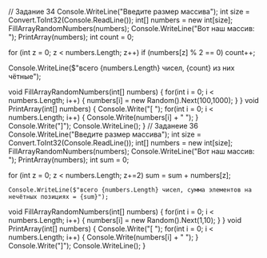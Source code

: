 // Задание 34
Console.WriteLine("Введите размер массива");
int size = Convert.ToInt32(Console.ReadLine());
int[] numbers = new int[size];
FillArrayRandomNumbers(numbers);
Console.WriteLine("Вот наш массив: ");
PrintArray(numbers);
int count = 0;

for (int z = 0; z < numbers.Length; z++)
if (numbers[z] % 2 == 0)
count++;

Console.WriteLine($"всего {numbers.Length} чисел, {count} из них чётные");

void FillArrayRandomNumbers(int[] numbers)
{
    for(int i = 0; i < numbers.Length; i++)
    {
        numbers[i] = new Random().Next(100,1000);
    }
}
void PrintArray(int[] numbers)
{
    Console.Write("[ ");
    for(int i = 0; i < numbers.Length; i++)
    {
        Console.Write(numbers[i] + " ");
    }
    Console.Write("]");
    Console.WriteLine();
}
// Заданеие 36
Console.WriteLine("Введите размер массива");
int size = Convert.ToInt32(Console.ReadLine());
int[] numbers = new int[size];
FillArrayRandomNumbers(numbers);
Console.WriteLine("Вот наш массив: ");
PrintArray(numbers);
int sum = 0;

for (int z = 0; z < numbers.Length; z+=2)
    sum = sum + numbers[z];

    Console.WriteLine($"всего {numbers.Length} чисел, сумма элементов на нечётных позициях = {sum}");

void FillArrayRandomNumbers(int[] numbers)
{
    for(int i = 0; i < numbers.Length; i++)
        {
            numbers[i] = new Random().Next(1,10);
        }
}
void PrintArray(int[] numbers)
{
    Console.Write("[ ");
    for(int i = 0; i < numbers.Length; i++)
        {
            Console.Write(numbers[i] + " ");
        }
    Console.Write("]");
    Console.WriteLine();
}
